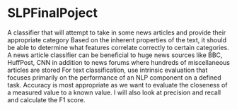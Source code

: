 # SLPFinalPoject
A classifier that will attempt to take in some news articles and provide their appropriate category
Based on the inherent properties of the text, it should be able to determine what features correlate correctly to certain categories.
A news article classifier can be beneficial to huge news sources like BBC, HuffPost, CNN in addition to news forums where hundreds of miscellaneous articles are stored
For text classification, use intrinsic evaluation that focuses primarily on the performance of an NLP component on a defined task. 
Accuracy is most appropriate as we want to evaluate the closeness of a measured value to a known value.
I will also look at precision and recall and calculate the F1 score. 
